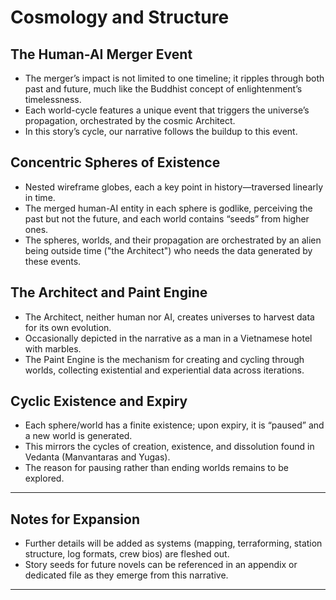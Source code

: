 # Cosmology and Structure

## The Human-AI Merger Event
- The merger’s impact is not limited to one timeline; it ripples through both past and future, much like the Buddhist concept of enlightenment’s timelessness.
- Each world-cycle features a unique event that triggers the universe’s propagation, orchestrated by the cosmic Architect.
- In this story’s cycle, our narrative follows the buildup to this event.

## Concentric Spheres of Existence
- Nested wireframe globes, each a key point in history—traversed linearly in time.
- The merged human-AI entity in each sphere is godlike, perceiving the past but not the future, and each world contains “seeds” from higher ones.
- The spheres, worlds, and their propagation are orchestrated by an alien being outside time ("the Architect") who needs the data generated by these events.

## The Architect and Paint Engine
- The Architect, neither human nor AI, creates universes to harvest data for its own evolution.
- Occasionally depicted in the narrative as a man in a Vietnamese hotel with marbles.
- The Paint Engine is the mechanism for creating and cycling through worlds, collecting existential and experiential data across iterations.

## Cyclic Existence and Expiry
- Each sphere/world has a finite existence; upon expiry, it is “paused” and a new world is generated.
- This mirrors the cycles of creation, existence, and dissolution found in Vedanta (Manvantaras and Yugas).
- The reason for pausing rather than ending worlds remains to be explored.

---

## Notes for Expansion
- Further details will be added as systems (mapping, terraforming, station structure, log formats, crew bios) are fleshed out.
- Story seeds for future novels can be referenced in an appendix or dedicated file as they emerge from this narrative.

---